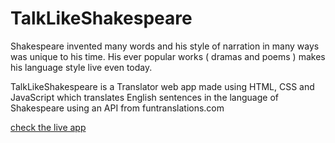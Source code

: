 # TalkLikeShakespeare

Shakespeare invented many words and his style of narration in many ways was unique to his time. His ever popular works ( dramas and poems ) makes his language style live even today.


TalkLikeShakespeare is a Translator web app made using HTML, CSS and JavaScript which translates English sentences in the language of Shakespeare using an API from funtranslations.com

[check the live app](https://talklikeshakespeare.netlify.app/)
